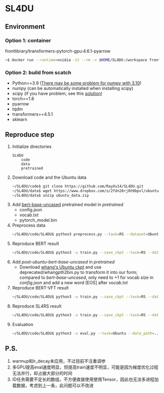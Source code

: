 # SL4DU

## Environment
### Option 1: container
frontlibrary/transformers-pytorch-gpu:4.6.1-pyarrow

```bash
~$ docker run --runtime=nvidia -it --rm -v $HOME/SL4DU:/workspace frontlibrary/transformers-pytorch-gpu:4.6.1-pyarrow
```

### Option 2: build from scatch
* Python==3.9 ([There may be some problem for numpy with 3.10](https://exerror.com/building-wheel-for-numpy-pyproject-toml/))
* numpy (can be automatically installed when installing scipy)
* scipy (if you have problem, see this [solution](https://stackoverflow.com/questions/11114225/installing-scipy-and-numpy-using-pip))
* torch==1.8
* pyarrow
* tqdm
* transformers==4.5.1
* sklearn


<!--#### 放弃的事情
1. jupyterlab
    1. 在大型项目中体验降低
    2. 各种网络限制
-->

## Reproduce step
1. Initialize directories
    ```
    SL4DU
        code
        data
        pretrained
    ```
2. Download code and the Ubuntu data
    ``` bash
    ~/SL4DU/code$ git clone https://github.com/RayXu14/SL4DU.git
    ~/SL4DU/data$ wget https://www.dropbox.com/s/2fdn26rj6h9bpvl/ubuntu_data.zip
    ~/SL4DU/data$ unzip ubuntu_data.zip
    ```
3. Add [bert-base-uncased](https://huggingface.co/bert-base-uncased/tree/main) pretrained model in *pretrained*
    * config.json
    * vocab.txt
    * pytorch_model.bin
3. Preprocess data
    ```bash
    ~/SL4DU/code/SL4DU$ python3 preprocess.py --task=RS --dataset=Ubuntu --raw_data_path=../../data/ubuntu_data --pkl_data_path=../../data/ubuntu_data --pretrained_model=bert-base-uncased
    ```
4. Reproduce BERT result
    ```bash
    ~/SL4DU/code/SL4DU$ python3 -u train.py --save_ckpt --task=RS --dataset=Ubuntu --pkl_data_path=../../data/ubuntu_data --pretrained_model=bert-base-uncased --add_EOT --freeze_layers=0 --train_batch_size=8 --eval_batch_size=100 --log_dir=? # --pkl_valid_file=test.pkl
    ```
5. Add *post-ubuntu-bert-base-uncased* in *pretrained*
    * Download [whang's Ubuntu ckpt](https://drive.google.com/file/d/1jt0RhVT9y2d4AITn84kSOk06hjIv1y49/view?usp=sharing) and use deprecated/whangpth2bin.py to transform it into our form; compared to *bert-base-uncased*, only need to +1 for vocab size in *config.json* and add a new word [EOS] after *vocab.txt*
6. Reproduce BERT-VFT result
    ```bash
    ~/SL4DU/code/SL4DU$ python3 -u train.py --save_ckpt --task=RS --dataset=Ubuntu --pkl_data_path=../../data/ubuntu_data --pretrained_model=post-ubuntu-bert-base-uncased --freeze_layers=8 --train_batch_size=16 --eval_batch_size=100 --log_dir=? #--pkl_valid_file=test.pkl
    ```
6. Reproduce SL4RS result
    ```bash
    ~/SL4DU/code/SL4DU$ python3 -u train.py --save_ckpt --task=RS --dataset=Ubuntu --pkl_data_path=../../data/ubuntu_data --pretrained_model=post-ubuntu-bert-base-uncased --freeze_layers=8 --train_batch_size=4 --eval_batch_size=100 --log_dir=? --use_NSP --use_UR --use_ID --use_CD --train_view_every=80 #--pkl_valid_file=test.pkl
    ```
7. Evaluation
    ```bash
    ~/SL4DU/code/SL4DU$ python3 -u eval.py --task=Ubuntu --data_path=../../data/ubuntu_data --pretrained_model=post-ubuntu-bert-base-uncased --freeze_layers=8 --eval_batch_size=100 --log_dir ? --load_path=?
    ```

<!-- 和论文不同的部分
* CD有问题但不知道问题是什么：放弃挣扎，改为分类式
    * 观察代码
        * 数据准备阶段
            * 不可能是被其他的任务干扰，因为每个任务都是独立从数据集deepcopy出来的样例
    * 实验验证
        * 在loss的scale修正后导致的，但经过确认，就算是恢复原本的loss计算方法仍然无效
            * 但用乘数来补偿scale无效，虽然理论上和修正之前等价
            * 增大补句范围无效
            * 拉高学习率会当场过拟合，而且据我看源代码Adam也并非线性关系
        * 扩大范围到同一个session的拿来用效果更差了一点点
        * 切换回Classification的经典样式后有效！
            * 限定为同speaker后略有下降但是仍然有效
            * 在此基础上改成用自己的方法土写的margin ranking loss，终于有效！莫非pytorch提供的接口我理解还是有误？
            * 试图写得更精简以及修正和论文不同的部分（去掉EOS），但是导致效果下降！
                * 很奇怪的是，增加句例导致修正后效果提升，但修正前变成无效。
                * 此任务很不稳定，切莫再行修改。维持现状即可。
                * 还是发现CD任务有很强的不稳定性-->

## P.S.
1. warmup和lr_decay未应用，不过目前不注重调参
2. 多GPU提高eval速度明显，但提高train速度不明显，可能是因为梯度优化过程无法并行，却占据大部分的时间
3. ID任务需要不定长的数组，不方便直接使用使用Tensor，因此也无法多进程加载数据，考虑到上一条，此问题可以不改进
